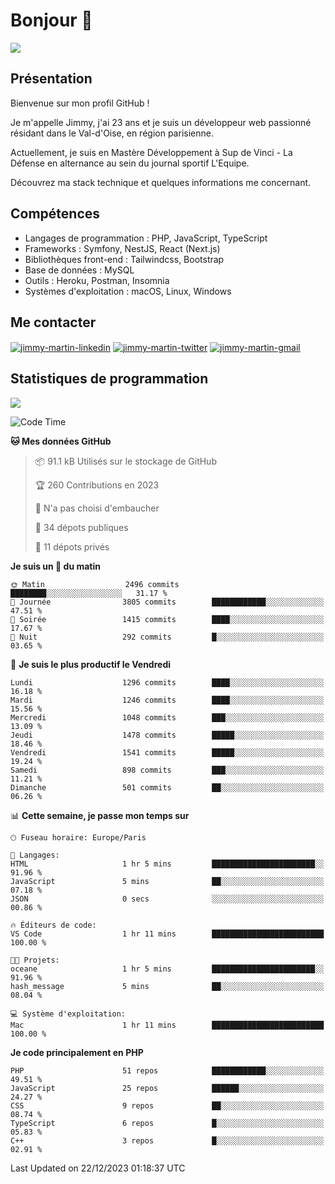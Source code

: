 # Bonjour 👋

![](https://komarev.com/ghpvc/?username=jimmy-martin&color=1a1b27)

## Présentation

Bienvenue sur mon profil GitHub !

Je m'appelle Jimmy, j'ai 23 ans et je suis un développeur web passionné résidant dans le Val-d'Oise, en région parisienne.

Actuellement, je suis en Mastère Développement à Sup de Vinci - La Défense en alternance au sein du journal sportif L'Equipe.

Découvrez ma stack technique et quelques informations me concernant.

## Compétences

- Langages de programmation : PHP, JavaScript, TypeScript
- Frameworks : Symfony, NestJS, React (Next.js)
- Bibliothèques front-end : Tailwindcss, Bootstrap
- Base de données : MySQL
- Outils : Heroku, Postman, Insomnia
- Systèmes d'exploitation : macOS, Linux, Windows

## Me contacter

<p>
<a href="https://www.linkedin.com/in/jimmy-martin-dev/" target="_blank"><img align="center" src="https://img.shields.io/badge/-LinkedIn-0077B5?style=for-the-badge&logo=Linkedin&logoColor=white" alt="jimmy-martin-linkedin"/></a>
<a href="https://twitter.com/jimmydev_" target="_blank"><img align="center" src="https://img.shields.io/badge/-Twitter-1DA1F2?style=for-the-badge&logo=Twitter&logoColor=white" alt="jimmy-martin-twitter"/></a>
<a href="mailto:jimmy.martin952@gmail.com" target="_blank"><img align="center" src="https://img.shields.io/badge/gmail-D14836?style=for-the-badge&logo=gmail&logoColor=white" alt="jimmy-martin-gmail"/></a>
</p>

## Statistiques de programmation

<a href="https://github-readme-stats.vercel.app/api/top-langs/?username=jimmy-martin&layout=compact">
  <img align="center" src="https://github-readme-stats.vercel.app/api/top-langs/?username=jimmy-martin&layout=compact"/>
</a>

<!--START_SECTION:waka-->
![Code Time](http://img.shields.io/badge/Code%20Time-1%2C937%20hrs%2031%20mins-blue)

**🐱 Mes données GitHub** 

> 📦 91.1 kB Utilisés sur le stockage de GitHub 
 > 
> 🏆 260 Contributions en 2023
 > 
> 🚫 N'a pas choisi d'embaucher
 > 
> 📜 34 dépots publiques 
 > 
> 🔑 11 dépots privés 
 > 
**Je suis un 🐤 du matin** 

```text
🌞 Matin                  2496 commits        ████████░░░░░░░░░░░░░░░░░   31.17 % 
🌆 Journée                3805 commits        ████████████░░░░░░░░░░░░░   47.51 % 
🌃 Soirée                 1415 commits        ████░░░░░░░░░░░░░░░░░░░░░   17.67 % 
🌙 Nuit                   292 commits         █░░░░░░░░░░░░░░░░░░░░░░░░   03.65 % 
```
📅 **Je suis le plus productif le Vendredi** 

```text
Lundi                    1296 commits        ████░░░░░░░░░░░░░░░░░░░░░   16.18 % 
Mardi                    1246 commits        ████░░░░░░░░░░░░░░░░░░░░░   15.56 % 
Mercredi                 1048 commits        ███░░░░░░░░░░░░░░░░░░░░░░   13.09 % 
Jeudi                    1478 commits        █████░░░░░░░░░░░░░░░░░░░░   18.46 % 
Vendredi                 1541 commits        █████░░░░░░░░░░░░░░░░░░░░   19.24 % 
Samedi                   898 commits         ███░░░░░░░░░░░░░░░░░░░░░░   11.21 % 
Dimanche                 501 commits         ██░░░░░░░░░░░░░░░░░░░░░░░   06.26 % 
```


📊 **Cette semaine, je passe mon temps sur** 

```text
🕑︎ Fuseau horaire: Europe/Paris

💬 Langages: 
HTML                     1 hr 5 mins         ███████████████████████░░   91.96 % 
JavaScript               5 mins              ██░░░░░░░░░░░░░░░░░░░░░░░   07.18 % 
JSON                     0 secs              ░░░░░░░░░░░░░░░░░░░░░░░░░   00.86 % 

🔥 Éditeurs de code: 
VS Code                  1 hr 11 mins        █████████████████████████   100.00 % 

🐱‍💻 Projets: 
oceane                   1 hr 5 mins         ███████████████████████░░   91.96 % 
hash_message             5 mins              ██░░░░░░░░░░░░░░░░░░░░░░░   08.04 % 

💻 Système d'exploitation: 
Mac                      1 hr 11 mins        █████████████████████████   100.00 % 
```

**Je code principalement en PHP** 

```text
PHP                      51 repos            ████████████░░░░░░░░░░░░░   49.51 % 
JavaScript               25 repos            ██████░░░░░░░░░░░░░░░░░░░   24.27 % 
CSS                      9 repos             ██░░░░░░░░░░░░░░░░░░░░░░░   08.74 % 
TypeScript               6 repos             █░░░░░░░░░░░░░░░░░░░░░░░░   05.83 % 
C++                      3 repos             █░░░░░░░░░░░░░░░░░░░░░░░░   02.91 % 
```




 Last Updated on 22/12/2023 01:18:37 UTC
<!--END_SECTION:waka-->


